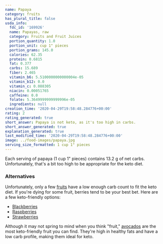 ```yaml
---
name: Papaya
category: fruits
has_plural_title: false
usda_info:
  fdc_id: '169926'
  name: Papayas, raw
  category: Fruits and Fruit Juices
  portion_quantity: 1.0
  portion_unit: cup 1" pieces
  portion_grams: 145.0
  calories: 62.35
  protein: 0.6815
  fat: 0.377
  carbs: 15.689
  fiber: 2.465
  vitamin_b6: 5.5100000000000004e-05
  vitamin_b12: 0.0
  vitamin_c: 0.088305
  niacin: 0.00051765
  caffeine: 0.0
  folate: 5.3649999999999996e-05
  ingredients: null
creation_time: '2020-04-29T19:58:48.284776+00:00'
rating: 2
rating_generated: true
short_answer: Papaya is not keto, as it's too high in carbs.
short_answer_generated: true
explanation_generated: true
last_modified_time: '2020-04-29T19:58:48.284776+00:00'
image: ../food-images/papaya.jpg
serving_size_formatted: 1 cup 1" pieces
---
```

Each serving of papaya (1 cup 1" pieces) contains 13.2 g of net carbs. Unfortunately, that's a bit too high to be appropriate for the keto diet.

### Alternatives

Unfortunately, only a few [fruits](/category/fruits) have a low enough carb count to fit the keto diet. If you're dying for some fruit, berries tend to be your best bet. Here are a few keto-friendly options:

- [Blackberries](/blackberries)
- [Raspberries](/raspberries)
- [Strawberries](/strawberries)

Although it may not spring to mind when you think "fruit," [avocados](/avocados) are the most keto-friendly fruit you can find. They're high in healthy fats and have a low carb profile, making them ideal for keto.
